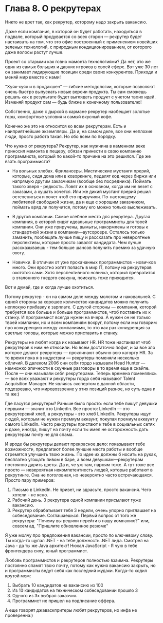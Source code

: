# Глава 8. О рекрутерах

Никто не врет так, как рекрутер, которому надо закрыть вакансию.

Даже если компания, в которой он будет работать, находиться в подвале, который продувается со всех сторон — рекрутер будет настаивать на том, что это офис построенный с применением новейших зеленых технологий, с природным кондиционированием, от которого даже волосы растут лучше.

Проект со старыми как говно мамонта технологиями? Да нет, это же один из самых больших и давних игроков в своей сфере. Вот уже 30 лет он занимает лидирующие позиции среди своих конкурентов. Приходи и меняй мир вместе с нами!

"Хуяк-хуяк и в продакшен" — гибкие методологии, которые позволяют очень быстро выпускать новые версии продукта. Ты сам сможешь решать как в результате будет выглядеть продукт с учетом твоих идей. Изменяй продукт сам — будь ближе к конечному пользователю!

Собственно, даже с дыркой в кармане рекрутер наобещает золотые горы, комфортные условия и самый вкусный кофе.

Конечно же это не относится ко всем рекрутерам. Есть и наиприятнейшие экземпляры. Да и, на самом деле, все они неплохие люди, просто работа такая. Но обо всем по порядку.

Что нужно от рекрутера? Рекрутер, как мужчина в каменном веке приносил мамонта в пещеру, обязан принести в свою компанию программиста, который по какой-то причине на это решился. Где же взять программиста?

- На вольных хлебах. Фрилансеры. Мистические мустанги прерий, которые, сидя дома или в коворкинге, педалят код через биржи или напрямую другим заказчикам (вообще без посредника). Поймать такого зверя - редкость. Ловят их в основном, когда им не везет с заказами, а кушать хочется. Или же дикий мустанг прерий решил остепениться и хочет чтоб его приручили. По-настоящему любителей свободной жизни, да и еще с хорошим заказчиком, поймать вряд ли получится, потому его можно только выслеживать.

- В другой компании. Самое хлебное место для рекрутера. Другая компания, в которой сидят идеальные программисты для твоей компании. Они уже приручены, вымыты, накормлены и готовы к стандартной жизни в компании—аутсорсере. Осталось только заманить, пообещать лучше пищу и рассказать про невероятные перспективы, которые просто завалят кандидата. Чем лучше рассказываешь - тем больше шансов получить премию за удачную охоту.

- Новички. В отличии от уже прокачанных программистов - новичков много. Они яростно хотят попасть в мир IT, потому на рекрутеров охотятся сами. Хотя перспективного новичка, который превратится в эталонного гнедого скакуна, поискать тоже приходится.

Вот и думай, где и когда лучше охотиться.

Потому рекрутер - он на самом деле между молотом и наковальней. С одной стороны за хорошее количество кандидатов можно получить неплохую прибавку к зарплате. С другой стороны — компания, которой требуется все больше и больше программистов, чтоб поставить их к станку. И программист всегда нужен на вчера. А нужен он не только твоей компании, но и всем компаниям вокруг, потому если мы говорим про конкуренцию между компаниями, то это как раз конкуренция за светлые головы, которые можно приставить к станку.

Рекрутеры не любят когда их называют HR. HR тоже настаивает чтоб рекрутеров к ним не относили. Но всем достаточно пофиг, и за все зло которое делают рекрутеры — проклинают обычно всю кагорту HR. За то время пока я в индустрии — рекрутеры поменяли несколько обличий. В далеком 2006 они себя гордо называли Head Hunter — немножко эпичности в скучные разговоры в то время еще в скайпе. После — они называли себя рекрутерами. Теперь времена поменялись — все всех уважают и рекрутеры гордо себя называют Talent Acquisition Manager. Не являясь экспертом в данной области, подозреваю, что мировоззрение у этих позиций разное, но суть одна и та же:)

Где пасутся рекрутеры? Раньше было просто: если тебе пишут девушки первыми — значит это LinkedIn. Все просто: LinkedIn — это рекрутерский хлеб, а рекрутеры - это хлеб LinkedIn. Рекрутеры ищут людей, которым не нужен премиум аккаунт, покупая премиум аккаунт у самого LinkedIn. Часто рекрутеры пристают к тебе в социальных сетях и даже, иногда, пишут на почту если ты имел не осторожность дать рекрутерам почту не для спама.

И вроде бы рекрутеры делают прекрасное дело: показывают тебе возможности, предлагают более лучшие места работы и вообще стремятся улучшить твою жизнь. По идее их должны б носить на руках, бесплатно угощать пивом в баре, а всем девушкам—рекрутерам постоянно дарить цветы. Да и, че уж там, парням тоже. А тут тоже все просто — невероятная некомпетентность людей, которые работают в рекрутинге. Она не поголовная, но невероятно часто встречающаяся. Просто пару примеров:

1. Письмо в LinkedIn. Не привет, ни здрасьте, просто вакансия. Чего хотели - не ясно.
2. Рабочий день. 3 рекрутера одной компании присылают туже вакансию.
3. Рекрутер обрабатывает тебя 3 недели, очень упорно приглашает на собеседование. Соглашаешься. Первый вопрос от того же рекрутера: "Почему вы решили перейти в нашу компанию?" или, совсем ад, "Пришлите обновленное резюме"

Я уже молчу про предложения вакансии, просто по ключевому слову. Ты когда-то щупал .NET - на тебе должность .NET лида. Смотрел на Java - да ты же Java архитект! Нюхал JavaScript - Я чую в тебе фронтендера силу, юный программист.

Любовь программистов и рекрутеров полностью взаимна. Рекрутеры постоянно спамят твою почту, потому как нужно вакансию закрыть, но и программисты ведут себя как последний мудаки. Когда-то ходил крутой мем:

1. Выбрать 10 кандидатов на вакансию из 100
2. Из 10 кандидатов на техническом собеседовании прошло 3
3. Одного из 3х выбрал заказчик.
4. Программист не пришел на подписание оффера.

А еще говорят джаваскпритеры любят рекрутеров, но инфа не проверенна:)
